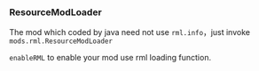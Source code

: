 ### ResourceModLoader

The mod which coded by java need not use `rml.info`，just invoke
`mods.rml.ResourceModLoader`

`enableRML` to enable your mod use rml loading function.
